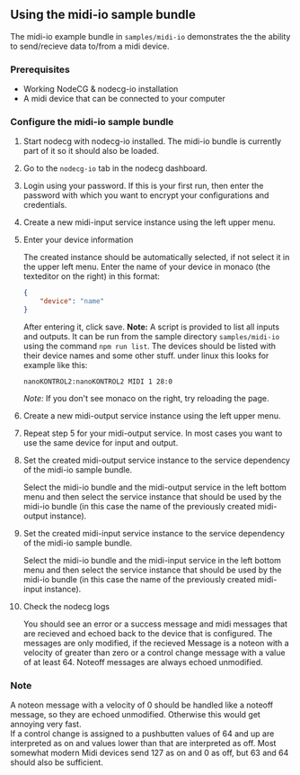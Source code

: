 ## Using the midi-io sample bundle

The midi-io example bundle in `samples/midi-io` demonstrates the the ability to send/recieve data to/from a midi device. 

### Prerequisites

-   Working NodeCG & nodecg-io installation
-   A midi device that can be connected to your computer

### Configure the midi-io sample bundle

1. Start nodecg with nodecg-io installed. The midi-io bundle is currently part of it so it should also be loaded.

2. Go to the `nodecg-io` tab in the nodecg dashboard.

3. Login using your password. If this is your first run, then enter the password with which you want to encrypt your configurations and credentials.

4. Create a new midi-input service instance using the left upper menu.

5. Enter your device information

    The created instance should be automatically selected, if not select it in the upper left menu. Enter the name of your device in monaco (the texteditor on the right) in this format:

    ```json
    {
        "device": "name"
    }
    ```

    After entering it, click save.
    __Note:__ A script is provided to list all inputs and outputs. It can be run from the sample directory `samples/midi-io` using the command `npm run list`. The devices should be listed with their device names and some other stuff.
    under linux this looks for example like this:
    
    ```
    nanoKONTROL2:nanoKONTROL2 MIDI 1 28:0
    ```

    _Note:_ If you don't see monaco on the right, try reloading the page.

6. Create a new midi-output service instance using the left upper menu.

7. Repeat step 5 for your midi-output service. In most cases you want to use the same device for input and output.

8. Set the created midi-output service instance to the service dependency of the midi-io sample bundle.

    Select the midi-io bundle and the midi-output service in the left bottom menu and then select the service instance that should be used by the midi-io bundle (in this case the name of the previously created midi-output instance).

9. Set the created midi-input service instance to the service dependency of the midi-io sample bundle.

    Select the midi-io bundle and the midi-input service in the left bottom menu and then select the service instance that should be used by the midi-io bundle (in this case the name of the previously created midi-input instance).

10. Check the nodecg logs

    You should see an error or a success message and midi messages that are recieved and echoed back to the device that is configured. The messages are only modified, if the recieved Message is a noteon with a velocity of greater than zero or a control change message with a value of at least 64. Noteoff messages are always echoed unmodified.

### Note

A noteon message with a velocity of 0 should be handled like a noteoff message, so they are echoed unmodified. Otherwise this would get annoying very fast.  
If a control change is assigned to a pushbutten values of 64 and up are interpreted as on and values lower than that are interpreted as off. Most somewhat modern Midi devices send 127 as on and 0 as off, but 63 and 64 should also be sufficient. 